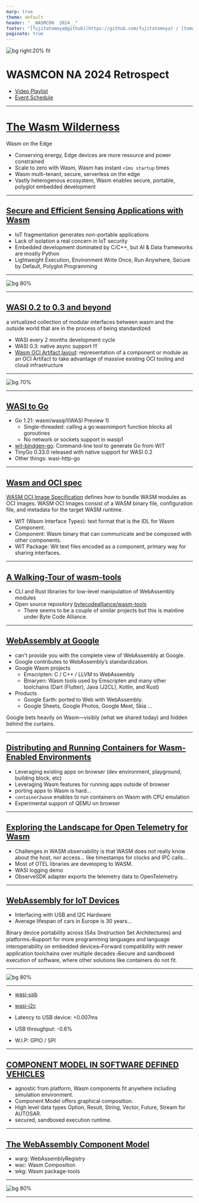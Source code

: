 ```yaml
---
marp: true
theme: default
header: "__WASMCON  2024__"
footer: "[fujitatomoya@github](https://github.com/fujitatomoya) / [tomoyafujita@linkedin](https://www.linkedin.com/in/tomoya-fujita-5bb656b6/)"
paginate: true
---
```


![bg right:20% fit](./images/WebAssembly_Logo.png)

# WASMCON NA 2024 Retrospect

- [Video Playlist](https://www.youtube.com/playlist?list=PLbzoR-pLrL6o0UD4PoO0H_RnoToEiWBIS)
- [Event Schedule](https://events.linuxfoundation.org/wasmcon/program/schedule/)

<!---
# Comment Here
--->

---

# [The Wasm Wilderness](https://static.sched.com/hosted_files/wasmcon24/12/MON%20-%20V2%20KateThe_Wasm_Wilderness_Goldenring_WasmCon_2024%20%281%29.pptx.pdf?_gl=1*19mqwaz*_gcl_au*MTI1OTI4NjQ4Ny4xNzMzMzU4MDM5*FPAU*MTI1OTI4NjQ4Ny4xNzMzMzU4MDM5)

Wasm on the Edge

- Conserving energy, Edge devices are more resource and power constrained
- Scale to zero with Wasm, Wasm has instant `<1ms startup` times
- Wasm multi-tenant, secure, serverless on the edge
- Vastly heterogenous ecosystem, Wasm enables secure, portable, polyglot embedded development

<!---
# The WebAssembly Specification
# WASI 0.1 and 0.2, The Component Model, Wasm OCI Artifact Layout
--->

---


## [Secure and Efficient Sensing Applications with Wasm](https://static.sched.com/hosted_files/wasmcon24/f6/MON%20-%20Dan%20Midokura%20WasmCon%202024%20Keynote%20Final.pptx.pdf?_gl=1*gf6255*_gcl_au*MTI1OTI4NjQ4Ny4xNzMzMzU4MDM5*FPAU*MTI1OTI4NjQ4Ny4xNzMzMzU4MDM5)

- IoT fragmentation generates non-portable applications
- Lack of isolation a real concern in IoT security
- Embedded development dominated by C/C++, but AI & Data frameworks are mostly Python
- Lightweight Execution, Environment Write Once, Run Anywhere, Secure by Default, Polyglot Programming

<!---
# Comment Here
--->

---

![bg 80%](./images/ResourceConstrainedPlatform.png)

<!---
# Comment Here
--->

---

## [WASI 0.2 to 0.3 and beyond](https://static.sched.com/hosted_files/wasmcon24/b7/WasmCon%202024%20-%20Incrementally%20extending%20WASI%200.2%20to%200.3%20and%20beyond.pdf?_gl=1*zct65f*_gcl_au*MTI1OTI4NjQ4Ny4xNzMzMzU4MDM5*FPAU*MTI1OTI4NjQ4Ny4xNzMzMzU4MDM5)

a virtualized collection of modular interfaces between wasm and the outside world that are in the process of being standardized

- WASI every 2 months development cycle
- WASI 0.3: native async support !!!
- [Wasm OCI Artifact layout](https://tag-runtime.cncf.io/wgs/wasm/deliverables/wasm-oci-artifact/): representation of a component or module as an OCI Artifact to take advantage of massive existing OCI tooling and cloud infrastructure

<!---
# Comment Here
--->

---

![bg 70%](./images/WebAssembly_System_Interface.png)

<!---
# Comment Here
--->

---

## [WASI to Go](https://static.sched.com/hosted_files/wasmcon24/a0/WASI%20to%20Go_%20Write%20Once%2C%20Go%20Anywhere.pdf?_gl=1*1pqodm2*_gcl_au*MTI1OTI4NjQ4Ny4xNzMzMzU4MDM5*FPAU*MTI1OTI4NjQ4Ny4xNzMzMzU4MDM5)

- Go 1.21: wasm/wasip1(WASI Preview 1)
  - Single-threaded: calling a go:wasmimport function blocks all goroutines
  - No network or sockets support in wasip1
- [wit-bindgen-go](https://component-model.bytecodealliance.org/design/wit.html): Command-line tool to generate Go from WIT
- TinyGo 0.33.0 released with native support for WASI 0.2
- Other things: wasi-http-go

<!---
# I believe that what is going on here is to enable Go with WASI and component model.
# so that user can bind and generate the Go/TinyGo to the component model and web assembly.
--->

---

## [Wasm and OCI spec](https://wasmcon24.sched.com/event/1iTbx/contain-yourself-wasm-and-the-oci-spec-taylor-thomas-cosmonic-james-sturtevant-microsoft?iframe=no&w=100%&sidebar=yes&bg=no)

[WASM OCI Image Specification](https://github.com/solo-io/wasm/blob/master/spec/spec.md) defines how to bundle WASM modules as OCI images. WASM OCI Images consist of a WASM binary file, configuration file, and metadata for the target WASM runtime.

- WIT (Wasm Interface Types): text format that is the IDL for Wasm Component.
- Component: Wasm binary that can communicate and be composed with other components.
- WIT Package: Wit text files encoded as a component, primary way for sharing interfaces.

<!---
# demonstrate how to package and distribute Wasm components as OCI artifacts, enabling their seamless integration into existing cloud-native environments. Live demos illustrate the use of common tools to pull Wasm components from a registry and run them across different runtimes, such as runwasi and wasmCloud. The session emphasizes the benefits of using the OCI spec for Wasm, including standardized distribution, discovery, and dependency management.
--->

---

## [A Walking-Tour of wasm-tools](https://static.sched.com/hosted_files/wasmcon24/37/WasmCon%202024_%20A%20Walking%20Tour%20of%20Wasm-Tools.pdf?_gl=1*lbgygs*_gcl_au*MTI1OTI4NjQ4Ny4xNzMzMzU4MDM5*FPAU*MTI1OTI4NjQ4Ny4xNzMzMzU4MDM5)

- CLI and Rust libraries for low-level manipulation of WebAssembly modules
- Open source repository [bytecodealliance/wasm-tools](https://github.com/bytecodealliance/wasm-tools)
  - There seems to be a couple of similar projects but this is mainline under Byte Code Alliance.

<!---
# Comment Here
--->

---

## [WebAssembly at Google](https://static.sched.com/hosted_files/wasmcon24/d7/WebAssembly%20at%20Google%20%28WasmCon%29.pdf?_gl=1*aefvus*_gcl_au*MTI1OTI4NjQ4Ny4xNzMzMzU4MDM5*FPAU*MTI1OTI4NjQ4Ny4xNzMzMzU4MDM5)

- can't provide you with the complete view of WebAssembly at Google.
- Google contributes to WebAssembly’s standardization.
- Google Wasm projects
  - Emscripten: C / C++ / LLVM to WebAssembly
  - Binaryen: Wasm tools used by Emscripten and many other toolchains (Dart (Flutter), Java (J2CL), Kotlin, and Rust)
- Products
  - Google Earth: ported to Web with WebAssembly.
  - Google Sheets, Google Photos, Google Meet, Skia ...

Google bets heavily on Wasm—visibly (what we shared today) and hidden behind the curtains.

<!---
# Comment Here
--->

---

## [Distributing and Running Containers for Wasm-Enabled Environments](https://static.sched.com/hosted_files/wasmcon24/1e/c2w.pdf?_gl=1*1biu0lz*_gcl_au*MTI1OTI4NjQ4Ny4xNzMzMzU4MDM5*FPAU*MTI1OTI4NjQ4Ny4xNzMzMzU4MDM5)

- Leveraging existing apps on browser (dev environment, playground, building block, etc)
- Leveraging Wasm features for running apps outside of browser
- porting apps to Wasm is hard...
- `container2wasm` enables to run containers on Wasm with CPU emulation
- Experimental support of QEMU on browser

<!---
# Comment Here
--->

---

## [Exploring the Landscape for Open Telemetry for Wasm](https://wasmcon24.sched.com/event/1rTpo/exploring-the-landscape-for-open-telemetry-for-wasm-shivay-lamba-couchbase-saiyam-pathak-loft-labs?iframe=no&w=100%&sidebar=yes&bg=no)

- Challenges in WASM observability is that WASM does not really know about the host, nor access... like timestamps for clocks and IPC calls...
- Most of OTEL libraries are developing to WASM.
- WASI logging demo
- ObserveSDK adapter exports the telemetry data to OpenTelemetry. 

<!---
# Comment Here
--->

---

## [WebAssembly for IoT Devices](https://static.sched.com/hosted_files/wasmcon24/5e/2024%20-%20WebAssembly%20for%20IoT%20Devices_%20Interfacing%20with%20USB%20and%20I2C%20Hardware%20-%20Wasmcon-2.pdf)

- Interfacing with USB and I2C Hardware
- Average lifespan of cars in Europe is 30 years...

Binary device portability across ISAs (Instruction Set Architectures) and platforms. ̶Support for more programming languages and language interoperability on embedded devices.̶ Forward compatibility with newer application toolchains over multiple decades .̶Secure and sandboxed execution of software, where other solutions like containers do not fit.

<!---
# Comment Here
--->

---

![bg 80%](./images/WASI_I2C_USB.png)

<!---
# Comment Here
--->

---

- [wasi-usb](https://github.com/WebAssembly/wasi-usb/tree/main)
- [wasi-i2c](https://github.com/WebAssembly/wasi-i2c)

- Latency to USB device: +0.007ms
- USB throughput: -0.6%

- W.I.P: GPIO / SPI

<!---
# Comment Here
--->

---

## [COMPONENT MODEL IN SOFTWARE DEFINED VEHICLES](https://static.sched.com/hosted_files/wasmcon24/3c/WasmCon24_Petig_CM%2BSDV.pdf?_gl=1*12jgzf3*_gcl_au*MTI1OTI4NjQ4Ny4xNzMzMzU4MDM5*FPAU*MTI1OTI4NjQ4Ny4xNzMzMzU4MDM5)

- agnostic from platform, Wasm components fit anywhere including simulation environment.
- Component Model offers graphical composition.
- High level data types Option, Result, String, Vector, Future, Stream for AUTOSAR.
- secured, sandboxed execution runtime.

<!---
# Comment Here
--->

---

## [The WebAssembly Component Model](https://events.linuxfoundation.org/wasmcon/program/schedule/)

- warg: WebAssemblyRegistry
- wac: Wasm Composition
- wkg: Wasm package-tools

<!---
# Comment Here
--->

---

![bg 80%](./images/WorkWithWasmComponent.png)

<!---
# Comment Here
--->

---
